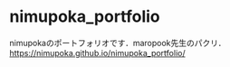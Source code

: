# nimupoka_portfolio

nimupokaのポートフォリオです．maropook先生のパクリ．
https://nimupoka.github.io/nimupoka_portfolio/
